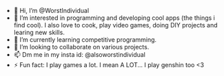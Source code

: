 - 👋 Hi, I’m @WorstIndividual
- 👀 I’m interested in programming and developing cool apps (the things i find cool). I also love to cook, play video games, doing DIY projects and learing new skills. 
- 🌱 I’m currently learning competitive programming. 
- 💞️ I’m looking to collaborate on various projects.
- 📫 Dm me in my insta id: @alsoworstindividual
- ⚡ Fun fact: I play games a lot. I mean A LOT... I play genshin too <3

<!---
WorstIndividual/WorstIndividual is a ✨ special ✨ repository because its `README.md` (this file) appears on your GitHub profile.
You can click the Preview link to take a look at your changes.
--->
